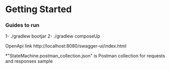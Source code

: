 # Getting Started

### Guides to run 
1- ./gradlew bootjar
2- ./gradlew composeUp 


OpenApi link http://localhost:8080/swagger-ui/index.html

*"StateMachine.postman_collection.json" is Postman collection for requests and responses sample
